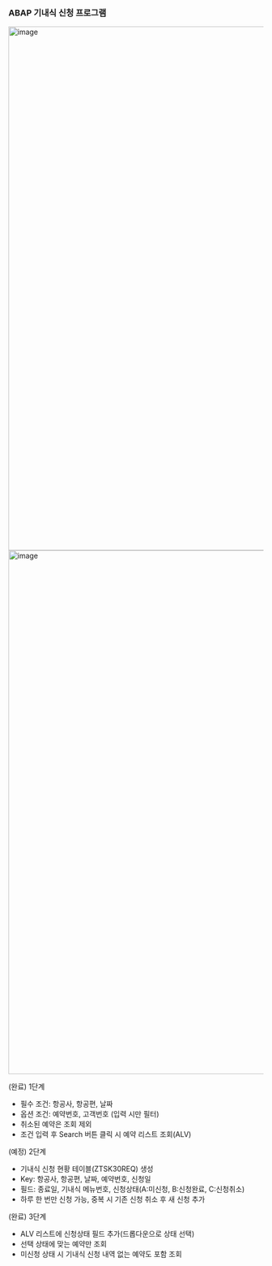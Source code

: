 ### ABAP 기내식 신청 프로그램

<img width="1134" height="1032" alt="image" src="https://github.com/user-attachments/assets/c4be48e5-d702-4f4a-994c-4ac6cc55e31b" />
<img width="1134" height="1032" alt="image" src="https://github.com/user-attachments/assets/bbff1be7-4e04-451f-944d-83268822344c" />

(완료) 1단계
- 필수 조건: 항공사, 항공편, 날짜
- 옵션 조건: 예약번호, 고객번호 (입력 시만 필터)
- 취소된 예약은 조회 제외
- 조건 입력 후 Search 버튼 클릭 시 예약 리스트 조회(ALV)

(예정) 2단계
- 기내식 신청 현황 테이블(ZTSK30REQ) 생성
- Key: 항공사, 항공편, 날짜, 예약번호, 신청일
- 필드: 종료일, 기내식 메뉴번호, 신청상태(A:미신청, B:신청완료, C:신청취소)
- 하루 한 번만 신청 가능, 중복 시 기존 신청 취소 후 새 신청 추가

(완료) 3단계
- ALV 리스트에 신청상태 필드 추가(드롭다운으로 상태 선택)
- 선택 상태에 맞는 예약만 조회
- 미신청 상태 시 기내식 신청 내역 없는 예약도 포함 조회
